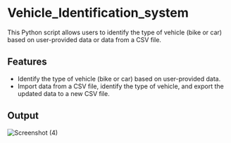 # Vehicle_Identification_system
This Python script allows users to identify the type of vehicle (bike or car) based on user-provided data or data from a CSV file.

## Features

- Identify the type of vehicle (bike or car) based on user-provided data.
- Import data from a CSV file, identify the type of vehicle, and export the updated data to a new CSV file.

## Output
![Screenshot (4)](https://github.com/RimshaKanwal0/VehicleIdentification/assets/164622299/4a9e749b-547f-44ab-9c21-1b2270098f7e)





